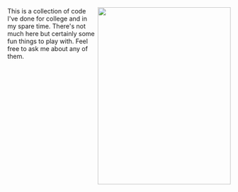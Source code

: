 <img align="right" src="https://i.imgur.com/YZ5Au0M.png" width=300px height=400px />
This is a collection of code I've done for college and in my spare time. 
There's not much here but certainly some fun things to play with. 
Feel free to ask me about any of them.

